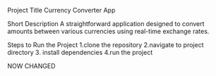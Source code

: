 Project Title
Currency Converter App

Short Description
A straightforward application designed to convert amounts between various currencies using real-time exchange rates.

Steps to Run the Project
1.clone the repository
2.navigate to project directory
3. install dependencies
4.run the project

NOW CHANGED
